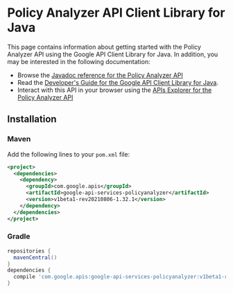 # Policy Analyzer API Client Library for Java



This page contains information about getting started with the Policy Analyzer API
using the Google API Client Library for Java. In addition, you may be interested
in the following documentation:

* Browse the [Javadoc reference for the Policy Analyzer API][javadoc]
* Read the [Developer's Guide for the Google API Client Library for Java][google-api-client].
* Interact with this API in your browser using the [APIs Explorer for the Policy Analyzer API][api-explorer]

## Installation

### Maven

Add the following lines to your `pom.xml` file:

```xml
<project>
  <dependencies>
    <dependency>
      <groupId>com.google.apis</groupId>
      <artifactId>google-api-services-policyanalyzer</artifactId>
      <version>v1beta1-rev20210806-1.32.1</version>
    </dependency>
  </dependencies>
</project>
```

### Gradle

```gradle
repositories {
  mavenCentral()
}
dependencies {
  compile 'com.google.apis:google-api-services-policyanalyzer:v1beta1-rev20210806-1.32.1'
}
```

[javadoc]: https://googleapis.dev/java/google-api-services-policyanalyzer/latest/index.html
[google-api-client]: https://github.com/googleapis/google-api-java-client/
[api-explorer]: https://developers.google.com/apis-explorer/#p/policyanalyzer/v1/
